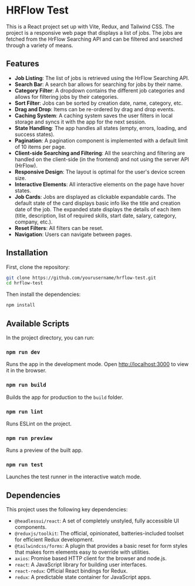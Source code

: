 # HRFlow Test

This is a React project set up with Vite, Redux, and Tailwind CSS. The project is a responsive web page that displays a list of jobs. The jobs are fetched from the HrFlow Searching API and can be filtered and searched through a variety of means.

## Features

- **Job Listing**: The list of jobs is retrieved using the HrFlow Searching API.
- **Search Bar**: A search bar allows for searching for jobs by their name.
- **Category Filter**: A dropdown contains the different job categories and allows for filtering jobs by their categories.
- **Sort Filter**: Jobs can be sorted by creation date, name, category, etc.
- **Drag and Drop**: Items can be re-ordered by drag and drop events.
- **Caching System**: A caching system saves the user filters in local storage and syncs it with the app for the next session.
- **State Handling**: The app handles all states (empty, errors, loading, and success states).
- **Pagination**: A pagination component is implemented with a default limit of 10 items per page.
- **Client-side Searching and Filtering**: All the searching and filtering are handled on the client-side (in the frontend) and not using the server API (HrFlow).
- **Responsive Design**: The layout is optimal for the user's device screen size.
- **Interactive Elements**: All interactive elements on the page have hover states.
- **Job Cards**: Jobs are displayed as clickable expandable cards. The default state of the card displays basic info like the title and creation date of the job. The expanded state displays the details of each item (title, description, list of required skills, start date, salary, category, company, etc.).
- **Reset Filters**: All filters can be reset.
- **Navigation**: Users can navigate between pages.

## Installation

First, clone the repository:

```bash
git clone https://github.com/yourusername/hrflow-test.git
cd hrflow-test
```

Then install the dependencies:

```bash
npm install
```

## Available Scripts

In the project directory, you can run:

### `npm run dev`

Runs the app in the development mode. Open [http://localhost:3000](http://localhost:3000) to view it in the browser.

### `npm run build`

Builds the app for production to the `build` folder.

### `npm run lint`

Runs ESLint on the project.

### `npm run preview`

Runs a preview of the built app.

### `npm run test`

Launches the test runner in the interactive watch mode.

## Dependencies

This project uses the following key dependencies:

- `@headlessui/react`: A set of completely unstyled, fully accessible UI components.
- `@reduxjs/toolkit`: The official, opinionated, batteries-included toolset for efficient Redux development.
- `@tailwindcss/forms`: A plugin that provides a basic reset for form styles that makes form elements easy to override with utilities.
- `axios`: Promise based HTTP client for the browser and node.js.
- `react`: A JavaScript library for building user interfaces.
- `react-redux`: Official React bindings for Redux.
- `redux`: A predictable state container for JavaScript apps.
